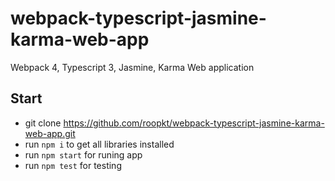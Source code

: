 # webpack-typescript-jasmine-karma-web-app
Webpack 4, Typescript 3, Jasmine, Karma Web application 

## Start

- git clone https://github.com/roopkt/webpack-typescript-jasmine-karma-web-app.git
- run `npm i` to get all libraries installed
- run `npm start` for runing app
- run `npm test` for testing
